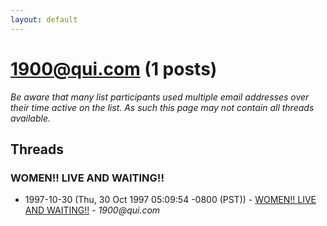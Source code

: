 ```yaml
---
layout: default
---
```


# 1900@qui.com (1 posts)

_Be aware that many list participants used multiple email addresses over their time active on the list. As such this page may not contain all threads available._

## Threads

### WOMEN!! LIVE AND WAITING!!
+ 1997-10-30 (Thu, 30 Oct 1997 05:09:54 -0800 (PST)) - [WOMEN!! LIVE AND WAITING!!](/archive/1997/10/f1949ab1c52cdf04b7f5821cbe15d6d09e9353ebf1ee4d86daca7aa9cd0e5cef) - _1900@qui.com_

